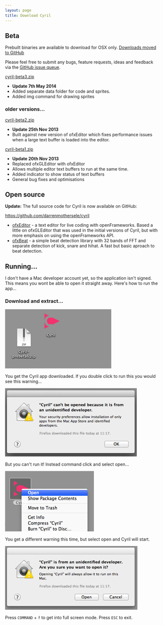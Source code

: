 ```yaml
---
layout: page
title: Download Cyril
---
```


## Beta

<p class="lead">
  Prebuilt binaries are available to download for OSX only.
  <a href="https://github.com/darrenmothersele/cyril/releases">
    Downloads moved to GitHub
  </a>
</p>

<p>Please feel free to submit any bugs, feature requests, ideas and feedback
via the <a href="https://github.com/darrenmothersele/cyril/issues">GitHub
issue queue</a>.</p>

<p class="lead">
  <a href="https://github.com/darrenmothersele/cyril/releases">cyril-beta3.zip</a>
</p>

<ul>
  <li><strong>Update 7th May 2014</strong></li>
  <li>Added separate data folder for code and sprites.</li>
  <li>Added img command for drawing sprites</li>
</ul>

<h3>older versions...</h3>

<p class="lead">
  <a href="https://github.com/darrenmothersele/cyril/releases">cyril-beta2.zip</a>
</p>

<ul>
  <li><strong>Update 25th Nov 2013</strong></li>
  <li>Built against new version of ofxEditor which fixes performance issues
    when a large text buffer is loaded into the editor.</li>
</ul>

<p class="lead">
  <a href="https://github.com/darrenmothersele/cyril/releases">cyril-beta1.zip</a>
</p>

<ul>
  <li><strong>Update 20th Nov 2013</strong></li>
  <li>Replaced ofxGLEditor with ofxEditor</li>
  <li>Allows multiple editor text buffers to run at the same time.</li>
  <li>Added indicator to show status of text buffers</li>
  <li>General bug fixes and optimisations</li>
</ul>



<h2>Open source</h2>

<p><strong>Update:</strong> The full source code for Cyril is now available on
  GitHub:
</p>

<p class="lead"><a href="https://github.com/darrenmothersele/cyril">https://github.com/darrenmothersele/cyril</a>
</p>

<ul><li>
  <a href="https://github.com/darrenmothersele/ofxEditor">ofxEditor</a> - a text
  editor for live coding with openFrameworks. Based a little on ofxGLEditor that
  was used in the initial versions of Cyril, but with more emphasis on using the
  openFrameworks API.
</li>
<li><a href="https://github.com/darrenmothersele/ofxBeat">ofxBeat</a> - a
simple beat detection library with 32 bands of FFT and separate detection
of kick, snare and hihat. A fast but basic aproach to beat detection.</li>
</ul>


## Running...

I don't have a Mac developer account yet, so the application isn't
signed. This means you wont be able to open it straight away. Here's
how to run the app...

### Download and extract...

<img src="img/extract.png" alt="">

You get the Cyril app downloaded. If you double click to run this
you would see this warning...

<img src="img/warning.png" alt="">

But you can't run it! Instead command click and select open...

<img src="img/open_menu.png" alt="">

You get a different warning this time, but select open and Cyril will start.

<img src="img/warning2.png" alt="">

Press `COMMAND` + `f` to get into full screen mode. Press `ESC` to exit.
